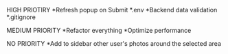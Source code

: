 HIGH PRIOTIRY
*Refresh popup on Submit
*.env
*Backend data validation
*.gitignore



MEDIUM PRIORITY
*Refactor everything
*Optimize performance


NO PRIORITY
*Add to sidebar other user's photos around the selected area